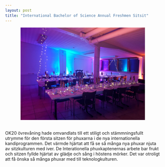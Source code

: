 ```yaml
---
layout: post
title: "International Bachelor of Science Annual Freshmen Sitsit"
---
```


<div style="text-align:center;">
    <img style="width:80%" src="/assets/enkkusitsit.jpg">
</div>
<br>

OK20 övrevåning hade omvandlats till ett stiligt och stämmningsfullt utrymme för den första sitzen för phuxarna i de nya internationella kandiprogrammen. Det värmde hjärtat att få se så många nya phuxar njuta av sitzkulturen med iver. De Interationella phuxkaptenernas arbete bar frukt och sitzen fyllde hjärtat av glädje och sång i höstens mörker. Det var otroligt att få önska så många phuxar med till teknologkulturen. 